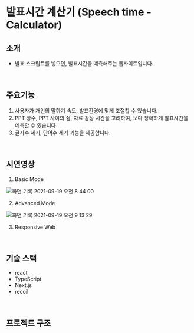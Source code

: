 # 발표시간 계산기 (Speech time - Calculator)

## 소개

- 발표 스크립트를 넣으면, 발표시간을 예측해주는 웹사이트입니다.

<br />

## 주요기능

1. 사용자가 개인의 말하기 속도, 발표환경에 맞게 조절할 수 있습니다.
2. PPT 장수, PPT 사이의 쉼, 자료 감상 시간을 고려하여, 보다 정확하게 발표시간을 예측할 수 있습니다.
3. 글자수 세기, 단어수 세기 기능을 제공합니다.

<br />

## 시연영상

1. Basic Mode

![화면 기록 2021-09-19 오전 8 44 00](https://user-images.githubusercontent.com/24906022/133911519-ce8d9991-b6c3-4c1a-bc36-9d8fa948b9a3.gif)

2. Advanced Mode

![화면 기록 2021-09-19 오전 9 13 29](https://user-images.githubusercontent.com/24906022/133911568-045e4841-43b0-40a4-9d5c-73ea08822918.gif)

3. Responsive Web

<br />

## 기술 스택

- react
- TypeScript
- Next.js
- recoil

<br />

## 프로젝트 구조

<br />
